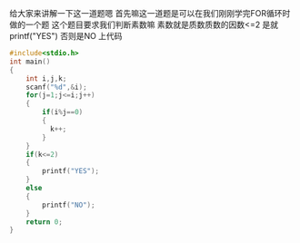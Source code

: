 给大家来讲解一下这一道题嗯
首先嘛这一道题是可以在我们刚刚学完FOR循环时做的一个题
这个题目要求我们判断素数嘛
素数就是质数质数的因数<=2
是就printf("YES")
否则是NO
上代码
```cpp
#include<stdio.h>
int main()
{
    int i,j,k;
    scanf("%d",&i);
    for(j=1;j<=i;j++)
    {
        if(i%j==0)
        {
          k++;  
        }
    }
    if(k<=2)
    {
        printf("YES");
    }
    else
    {
        printf("NO");
    }
    return 0;
}
```